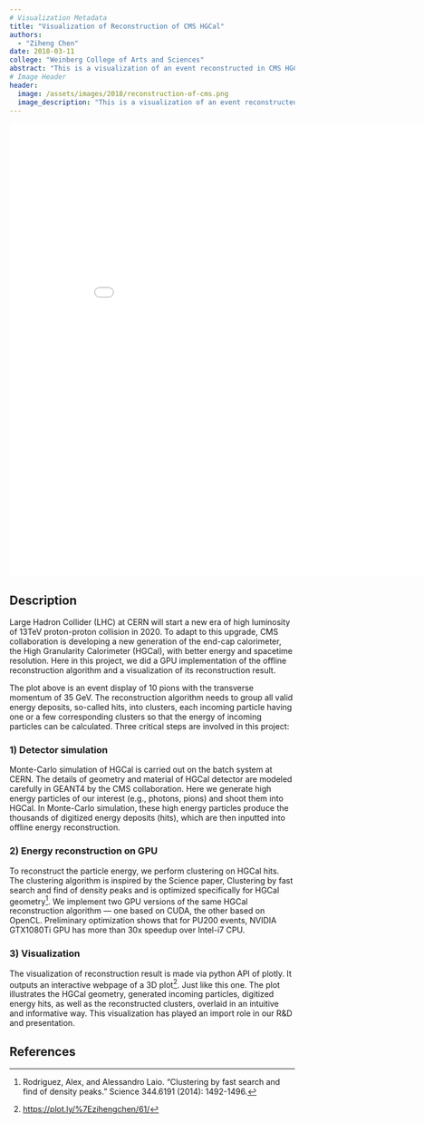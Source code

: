 ```yaml
---
# Visualization Metadata
title: "Visualization of Reconstruction of CMS HGCal"
authors:
  - "Ziheng Chen"
date: 2018-03-11
college: "Weinberg College of Arts and Sciences"
abstract: "This is a visualization of an event reconstructed in CMS HGCal. This event is consist of 10 pions with a transverse momentum of 35 GeV. The reconstruction algorithm groups all valid energy deposits (hits) into clusters, each incoming particle having one or a few corresponding clusters, so that the energy of incoming particles can be calculated. This plot illustrates that our GPU-accelerated reconstruction produces a visually correct result of hit clusters: 10 generated pions, shown as ten white straight lines,  are shot from the origin into HGCal, causing thousands of hits. For each incoming pion, the reconstruction successfully produces one or a few clusters of hits, indicated by the colors. The cluster centers are shown as white squares, sizes of which correspond to cluster energies."
# Image Header
header:
  image: /assets/images/2018/reconstruction-of-cms.png
  image_description: "This is a visualization of an event reconstructed in CMS HGCal."
---
```

<iframe width="900" height="800" frameborder="0" scrolling="no" src="//plot.ly/~zihengchen/61.embed"></iframe>

## Description
Large Hadron Collider (LHC) at CERN will start a new era of high luminosity of 13TeV proton-proton collision in 2020. To adapt to this upgrade, CMS collaboration is developing a new generation of the end-cap calorimeter, the High Granularity Calorimeter (HGCal), with better energy and spacetime resolution. Here in this project, we did a GPU implementation of the offline reconstruction algorithm and a visualization of its reconstruction result.

The plot above is an event display of 10 pions with the transverse momentum of 35 GeV. The reconstruction algorithm needs to group all valid energy deposits, so-called hits, into clusters, each incoming particle having one or a few corresponding clusters so that the energy of incoming particles can be calculated. Three critical steps are involved in this project:

### 1) Detector simulation
Monte-Carlo simulation of HGCal is carried out on the batch system at CERN. The details of geometry and material of HGCal detector are modeled carefully in GEANT4 by the CMS collaboration. Here we generate high energy particles of our interest (e.g., photons, pions) and shoot them into HGCal. In Monte-Carlo simulation, these high energy particles produce the thousands of digitized energy deposits (hits), which are then inputted into offline energy reconstruction.

### 2) Energy reconstruction on GPU
To reconstruct the particle energy, we perform clustering on HGCal hits. The clustering algorithm is inspired by the Science paper, Clustering by fast search and find of density peaks and is optimized specifically for HGCal geometry[^1]. We implement two GPU versions of the same HGCal reconstruction algorithm — one based on CUDA, the other based on OpenCL. Preliminary optimization shows that for PU200 events, NVIDIA GTX1080Ti GPU has more than 30x speedup over Intel-i7 CPU.

### 3) Visualization
The visualization of reconstruction result is made via python API of plotly. It outputs an interactive webpage of a 3D plot[^2]. Just like this one. The plot illustrates the HGCal geometry, generated incoming particles, digitized energy hits, as well as the reconstructed clusters, overlaid in an intuitive and informative way. This visualization has played an import role in our R&D and presentation.

## References
[^1]: Rodriguez, Alex, and Alessandro Laio. “Clustering by fast search and find of density peaks.” Science 344.6191 (2014): 1492-1496.

[^2]: https://plot.ly/%7Ezihengchen/61/

